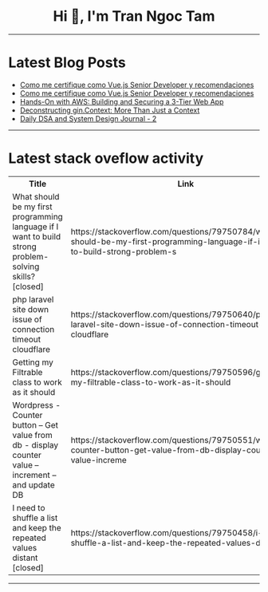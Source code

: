 <h1 align="center">Hi 👋, I'm Tran Ngoc Tam</h1>

---

# Latest Blog Posts 
<!-- BLOG-POST-LIST:START -->
- [Como me certifique como Vue.js Senior Developer y recomendaciones](https://dev.to/aletorres1102/como-me-certifique-como-vuejs-senior-developer-y-recomendaciones-4ijj)
- [Como me certifique como Vue.js Senior Developer y recomendaciones](https://dev.to/aletorres1102/como-me-certifique-como-vuejs-senior-developer-y-recomendaciones-45d7)
- [Hands-On with AWS: Building and Securing a 3-Tier Web App](https://dev.to/ajithmanmu/hands-on-with-aws-building-and-securing-a-3-tier-web-app-1fjb)
- [Deconstructing gin.Context: More Than Just a Context](https://dev.to/leapcell/deconstructing-gincontext-more-than-just-a-context-4nd0)
- [Daily DSA and System Design Journal - 2](https://dev.to/ik_8a78062fd65be769dd835/daily-dsa-and-system-design-journal-2-52c7)
<!-- BLOG-POST-LIST:END -->

---

# Latest stack oveflow activity
<table>
  <tr><th>Title</th><th>Link</th></tr>
  <!-- STACKOVERFLOW:START --><tr><td>What should be my first programming language if I want to build strong problem-solving skills? [closed]</td><td>https://stackoverflow.com/questions/79750784/what-should-be-my-first-programming-language-if-i-want-to-build-strong-problem-s</td></tr><tr><td>php laravel site down issue of connection timeout cloudflare</td><td>https://stackoverflow.com/questions/79750640/php-laravel-site-down-issue-of-connection-timeout-cloudflare</td></tr><tr><td>Getting my Filtrable class to work as it should</td><td>https://stackoverflow.com/questions/79750596/getting-my-filtrable-class-to-work-as-it-should</td></tr><tr><td>Wordpress - Counter button – Get value from db - display counter value – increment – and update DB</td><td>https://stackoverflow.com/questions/79750551/wordpress-counter-button-get-value-from-db-display-counter-value-increme</td></tr><tr><td>I need to shuffle a list and keep the repeated values distant [closed]</td><td>https://stackoverflow.com/questions/79750458/i-need-to-shuffle-a-list-and-keep-the-repeated-values-distant</td></tr><!-- STACKOVERFLOW:END -->
</table>

---


